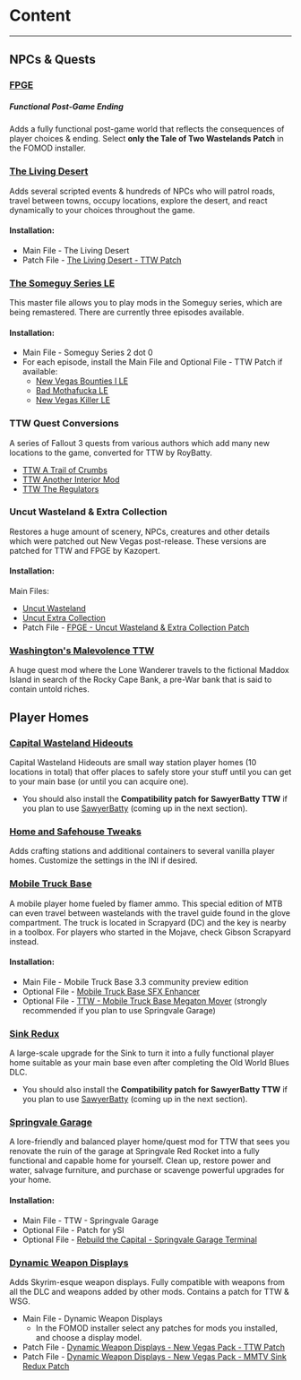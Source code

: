 ﻿# Content
---
## NPCs & Quests
### [FPGE](https://www.nexusmods.com/newvegas/mods/66726)
##### Functional Post-Game Ending
Adds a fully functional post-game world that reflects the consequences of player choices & ending. Select **only the Tale of Two Wastelands Patch** in the FOMOD installer.
### [The Living Desert](https://www.nexusmods.com/newvegas/mods/64623)
Adds several scripted events & hundreds of NPCs who will patrol roads, travel between towns, occupy locations, explore the desert, and react dynamically to your choices throughout the game.
#### Installation:
- Main File - The Living Desert
- Patch File - [The Living Desert - TTW Patch](https://www.nexusmods.com/newvegas/mods/77945)
### [The Someguy Series LE](https://www.nexusmods.com/newvegas/mods/48925/)
This master file allows you to play mods in the Someguy series, which are being remastered. There are currently three episodes available.
#### Installation:
- Main File - Someguy Series 2 dot 0
- For each episode, install the Main File and Optional File - TTW Patch if available:
  - [New Vegas Bounties I LE](https://www.nexusmods.com/newvegas/mods/77108)
  - [Bad Mothafucka LE](https://www.nexusmods.com/newvegas/mods/77229)
  - [New Vegas Killer LE](https://www.nexusmods.com/newvegas/mods/78427)
### TTW Quest Conversions
A series of Fallout 3 quests from various authors which add many new locations to the game, converted for TTW by RoyBatty.
- [TTW A Trail of Crumbs](https://www.nexusmods.com/newvegas/mods/66267)
- [TTW Another Interior Mod](https://www.nexusmods.com/newvegas/mods/66611)
- [TTW The Regulators](https://www.nexusmods.com/newvegas/mods/66266)
### Uncut Wasteland & Extra Collection
Restores a huge amount of scenery, NPCs, creatures and other details which were patched out New Vegas post-release. These versions are patched for TTW and FPGE by Kazopert.
#### Installation:
Main Files:
- [Uncut Wasteland](https://www.nexusmods.com/newvegas/mods/79005)
- [Uncut Extra Collection](https://www.nexusmods.com/newvegas/mods/79005)
- Patch File - [FPGE - Uncut Wasteland & Extra Collection Patch](https://www.nexusmods.com/newvegas/mods/79005)
### [Washington's Malevolence TTW](https://www.nexusmods.com/newvegas/mods/75027)
A huge quest mod where the Lone Wanderer travels to the fictional Maddox Island in search of the Rocky Cape Bank, a pre-War bank that is said to contain untold riches.
## Player Homes
### [Capital Wasteland Hideouts](https://www.sublevel3.com/mmtv/fnv/ttw-cw-hideouts.html)
Capital Wasteland Hideouts are small way station player homes (10 locations in total) that offer places to safely store your stuff until you can get to your main base (or until you can acquire one).
* You should also install the **Compatibility patch for SawyerBatty TTW** if you plan to use [SawyerBatty](overhauls#sawyerbatty) (coming up in the next section).
### [Home and Safehouse Tweaks](https://www.nexusmods.com/newvegas/mods/74391)
Adds crafting stations and additional containers to several vanilla player homes. Customize the settings in the INI if desired.
### [Mobile Truck Base](https://www.nexusmods.com/newvegas/mods/79005/?tab=files)
A mobile player home fueled by flamer ammo. This special edition of MTB can even travel between wastelands with the travel guide found in the glove compartment. The truck is located in Scrapyard (DC) and the key is nearby in a toolbox. For players who started in the Mojave, check Gibson Scrapyard instead.
#### Installation:
- Main File - Mobile Truck Base 3.3 community preview edition
- Optional File - [Mobile Truck Base SFX Enhancer](https://www.nexusmods.com/newvegas/mods/77110)
- Optional File - [TTW - Mobile Truck Base Megaton Mover](https://www.nexusmods.com/newvegas/mods/77160) (strongly recommended if you plan to use Springvale Garage)
### [Sink Redux](https://www.sublevel3.com/mmtv/fnv/ttw-sink_redux.html)
A large-scale upgrade for the Sink to turn it into a fully functional player home suitable as your main base even after completing the Old World Blues DLC.
* You should also install the **Compatibility patch for SawyerBatty TTW** if you plan to use [SawyerBatty](overhauls#sawyerbatty) (coming up in the next section).
### [Springvale Garage](https://www.nexusmods.com/newvegas/mods/76503)
A lore-friendly and balanced player home/quest mod for TTW that sees you renovate the ruin of the garage at Springvale Red Rocket into a fully functional and capable home for yourself. Clean up, restore power and water, salvage furniture, and purchase or scavenge powerful upgrades for your home.
#### Installation:
- Main File - TTW - Springvale Garage
- Optional File - Patch for ySI
- Optional File - [Rebuild the Capital - Springvale Garage Terminal](https://www.nexusmods.com/newvegas/mods/77928)
### [Dynamic Weapon Displays](https://www.nexusmods.com/newvegas/mods/73882)
Adds Skyrim-esque weapon displays. Fully compatible with weapons from all the DLC and weapons added by other mods. Contains a patch for TTW & WSG.
- Main File - Dynamic Weapon Displays
  - In the FOMOD installer select any patches for mods you installed, and choose a display model.
- Patch File - [Dynamic Weapon Displays - New Vegas Pack - TTW Patch](https://www.nexusmods.com/newvegas/mods/77945)
- Patch File - [Dynamic Weapon Displays - New Vegas Pack - MMTV Sink Redux Patch](https://www.nexusmods.com/newvegas/mods/79005)